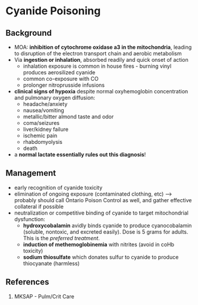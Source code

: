 # Cyanide Poisoning
## Background
- MOA: **inhibition of cytochrome oxidase a3 in the mitochondria**, leading to disruption of the electron transport chain and aerobic metabolism
- Via **ingestion or inhalation**, absorbed readily and quick onset of action
	- inhalation exposure is common in house fires - burning vinyl produces aerosilized cyanide
	- common co-exposure with CO
	- prolonger nitroprusside infusions
- **clinical signs of hypoxia** despite normal oxyhemoglobin concentration and pulmonary oxygen diffusion:
	- headache/anxiety
	- nausea/vomiting
	- metallic/bitter almond taste and odor
	- coma/seizures
	- liver/kidney failure
	- ischemic pain
	- rhabdomyolysis
	- death
- a **normal lactate essentially rules out this diagnosis**!

## Management
- early recognition of cyanide toxicity
- elimination of ongoing exposure (contaminated clothing, etc) --> probably should call Ontario Poison Control as well, and gather effective collateral if possible
- neutralization or competitive binding of cyanide to target mitochondrial dysfunction:
	- **hydroxycobalamin** avidly binds cyanide to produce cyanocobalamin (soluble, nontoxic, and excreted easily). Dose is 5 grams for adults. This is the *preferred treatment*.
	- **induction of methemoglobinemia** with nitrites (avoid in coHb toxicity)
	- **sodium thiosulfate** which donates sulfur to cyanide to produce thiocyanate (harmless)

## References
1. MKSAP - Pulm/Crit Care